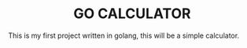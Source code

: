<div align=center>

# GO CALCULATOR

</div>

This is my first project written in golang, this will be a simple calculator.
